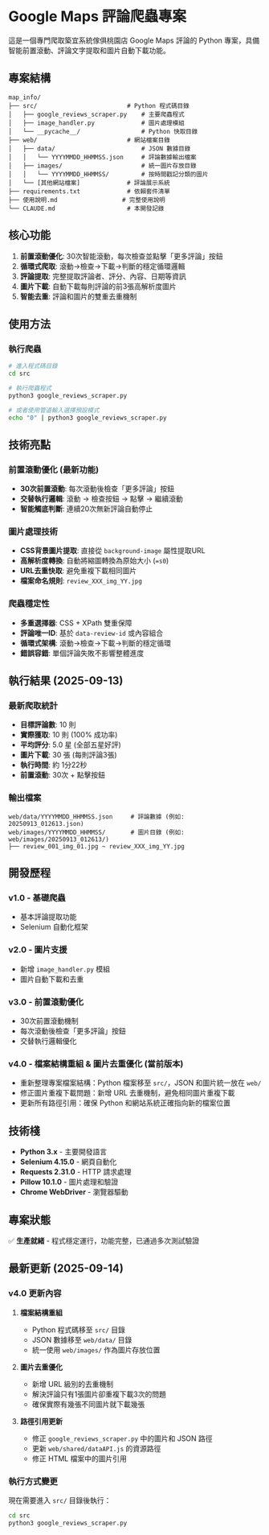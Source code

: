 # Google Maps 評論爬蟲專案

這是一個專門爬取築宜系統傢俱桃園店 Google Maps 評論的 Python 專案，具備智能前置滾動、評論文字提取和圖片自動下載功能。

## 專案結構

```
map_info/
├── src/                         # Python 程式碼目錄
│   ├── google_reviews_scraper.py    # 主要爬蟲程式
│   ├── image_handler.py             # 圖片處理模組
│   └── __pycache__/                 # Python 快取目錄
├── web/                         # 網站檔案目錄
│   ├── data/                        # JSON 數據目錄
│   │   └── YYYYMMDD_HHMMSS.json     # 評論數據輸出檔案
│   ├── images/                      # 統一圖片存放目錄
│   │   └── YYYYMMDD_HHMMSS/         # 按時間戳記分類的圖片
│   └── [其他網站檔案]             # 評論展示系統
├── requirements.txt             # 依賴套件清單
├── 使用說明.md                  # 完整使用說明
└── CLAUDE.md                    # 本開發記錄
```

## 核心功能

1. **前置滾動優化**: 30次智能滾動，每次檢查並點擊「更多評論」按鈕
2. **循環式爬取**: 滾動→檢查→下載→判斷的穩定循環邏輯
3. **評論提取**: 完整提取評論者、評分、內容、日期等資訊
4. **圖片下載**: 自動下載每則評論的前3張高解析度圖片
5. **智能去重**: 評論和圖片的雙重去重機制

## 使用方法

### 執行爬蟲
```bash
# 進入程式碼目錄
cd src

# 執行爬蟲程式
python3 google_reviews_scraper.py

# 或者使用管道輸入選擇預設模式
echo "0" | python3 google_reviews_scraper.py
```

## 技術亮點

### 前置滾動優化 (最新功能)
- **30次前置滾動**: 每次滾動後檢查「更多評論」按鈕
- **交替執行邏輯**: 滾動 → 檢查按鈕 → 點擊 → 繼續滾動
- **智能觸底判斷**: 連續20次無新評論自動停止

### 圖片處理技術
- **CSS背景圖片提取**: 直接從 `background-image` 屬性提取URL
- **高解析度轉換**: 自動將縮圖轉換為原始大小 (`=s0`)
- **URL去重快取**: 避免重複下載相同圖片
- **檔案命名規則**: `review_XXX_img_YY.jpg`

### 爬蟲穩定性
- **多重選擇器**: CSS + XPath 雙重保障
- **評論唯一ID**: 基於 `data-review-id` 或內容組合
- **循環式架構**: 滾動→檢查→下載→判斷的穩定循環
- **錯誤容錯**: 單個評論失敗不影響整體進度

## 執行結果 (2025-09-13)

### 最新爬取統計
- **目標評論數**: 10 則
- **實際獲取**: 10 則 (100% 成功率)
- **平均評分**: 5.0 星 (全部五星好評)
- **圖片下載**: 30 張 (每則評論3張)
- **執行時間**: 約 1分22秒
- **前置滾動**: 30次 + 點擊按鈕

### 輸出檔案
```
web/data/YYYYMMDD_HHMMSS.json     # 評論數據 (例如: 20250913_012613.json)
web/images/YYYYMMDD_HHMMSS/       # 圖片目錄 (例如: web/images/20250913_012613/)
├── review_001_img_01.jpg ~ review_XXX_img_YY.jpg
```

## 開發歷程

### v1.0 - 基礎爬蟲
- 基本評論提取功能
- Selenium 自動化框架

### v2.0 - 圖片支援
- 新增 `image_handler.py` 模組
- 圖片自動下載和去重

### v3.0 - 前置滾動優化
- 30次前置滾動機制
- 每次滾動後檢查「更多評論」按鈕
- 交替執行邏輯優化

### v4.0 - 檔案結構重組 & 圖片去重優化 (當前版本)
- 重新整理專案檔案結構：Python 檔案移至 `src/`，JSON 和圖片統一放在 `web/`
- 修正圖片重複下載問題：新增 URL 去重機制，避免相同圖片重複下載
- 更新所有路徑引用：確保 Python 和網站系統正確指向新的檔案位置

## 技術棧

- **Python 3.x** - 主要開發語言
- **Selenium 4.15.0** - 網頁自動化
- **Requests 2.31.0** - HTTP 請求處理
- **Pillow 10.1.0** - 圖片處理和驗證
- **Chrome WebDriver** - 瀏覽器驅動

## 專案狀態

✅ **生產就緒** - 程式穩定運行，功能完整，已通過多次測試驗證

## 最新更新 (2025-09-14)

### v4.0 更新內容
1. **檔案結構重組**
   - Python 程式碼移至 `src/` 目錄
   - JSON 數據移至 `web/data/` 目錄
   - 統一使用 `web/images/` 作為圖片存放位置

2. **圖片去重優化**
   - 新增 URL 級別的去重機制
   - 解決評論只有1張圖片卻重複下載3次的問題
   - 確保實際有幾張不同圖片就下載幾張

3. **路徑引用更新**
   - 修正 `google_reviews_scraper.py` 中的圖片和 JSON 路徑
   - 更新 `web/shared/dataAPI.js` 的資源路徑
   - 修正 HTML 檔案中的圖片引用

### 執行方式變更
現在需要進入 `src/` 目錄後執行：
```bash
cd src
python3 google_reviews_scraper.py
```